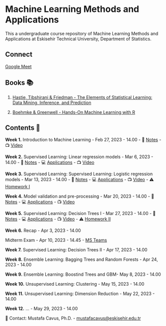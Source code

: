 # Machine Learning Methods and Applications

This a undergraduate course repository of Machine Learning Methods and Applications at Eskisehir Technical University, Department of Statistics.

## Connect 

[Google Meet](https://meet.google.com/uje-stea-jsd)

## Books 📚

1. [Hastie, Tibshirani & Friedman - The Elements of Statistical Learning: Data Mining, Inference, and Prediction](https://hastie.su.domains/Papers/ESLII.pdf)

2. [Boehmke & Greenwell - Hands-On Machine Learning with R](https://bradleyboehmke.github.io/HOML/)

## Contents 📂

**Week 1.** Introduction to Machine Learning - Feb 27, 2023 - 14.00 - 📖 [Notes](https://github.com/mcavs/ESTUStat_2023Spring_MachineLearningMethodsandApplications/blob/main/LectureNotes/Week1.pdf) -  📺 [Video](https://youtu.be/OlsD9aKl-So)


**Week 2.** Supervised Learning: Linear regression models - Mar 6, 2023 - 14.00 - 📖 [Notes](https://github.com/mcavs/ESTUStat_2023Spring_MachineLearningMethodsandApplications/blob/main/LectureNotes/Week2.pdf) -  :computer: [Applications](https://github.com/mcavs/ESTUStat_2023Spring_MachineLearningMethodsandApplications/blob/main/Application/I%CC%87ST438-W2.pdf) -  📺 [Video](https://youtu.be/WuwSH4ALTbA)


**Week 3.** Supervised Learning: Supervised Learning: Logistic regression models - Mar 13, 2023 - 14.00 - 📖 [Notes](https://github.com/mcavs/ESTUStat_2023Spring_MachineLearningMethodsandApplications/blob/main/LectureNotes/Week3.pdf) -  :computer: [Applications](https://github.com/mcavs/ESTUStat_2023Spring_MachineLearningMethodsandApplications/tree/main/Application/W3) -  📺 [Video](https://www.youtube.com/watch?v=8uJFZjEL1hA) - :warning: [Homework I](https://github.com/mcavs/ESTUStat_2023Spring_MachineLearningMethodsandApplications/tree/main/Homeworks/HW%231)


**Week 4.** Model validation and pre-processing - Mar 20, 2023 - 14.00 - 📖 [Notes](https://github.com/mcavs/ESTUStat_2023Spring_MachineLearningMethodsandApplications/blob/main/LectureNotes/Week4.pdf) -  :computer: [Applications](https://github.com/mcavs/ESTUStat_2023Spring_MachineLearningMethodsandApplications/tree/main/Application/W4) -  📺 [Video](https://youtu.be/9anRAxdt3qc)


**Week 5.** Supervised Learning: Decision Trees I - Mar 27, 2023 - 14.00 - 📖 [Notes](https://github.com/mcavs/ESTUStat_2023Spring_MachineLearningMethodsandApplications/blob/main/LectureNotes/Week5.pdf) -  :computer: [Applications](https://github.com/mcavs/ESTUStat_2023Spring_MachineLearningMethodsandApplications/tree/main/Application/W5) -  📺 [Video]() - :warning: [Homework II](https://github.com/mcavs/ESTUStat_2023Spring_MachineLearningMethodsandApplications/tree/main/Homeworks/HW%232)


**Week 6.** Recap - Apr 3, 2023 - 14.00


Midterm Exam - Apr 10, 2023 - 14.45 - [MS Teams](https://teams.microsoft.com/l/meetup-join/19%3ameeting_ZTVkZDUxNzctMDQ2My00N2UyLTk3MDgtZDFiZWJhMDkyNDEy%40thread.v2/0?context=%7b%22Tid%22%3a%22e24840f1-c171-4007-ae2d-ffc773f3119f%22%2c%22Oid%22%3a%2236160ad5-22d1-4172-8774-5694a9ff9ca0%22%7d)


**Week 7.** Supervised Learning: Decision Trees II - Apr 17, 2023 - 14.00


**Week 8.** Ensemble Learning: Bagging Trees and Random Forests - Apr 24, 2023 - 14.00


**Week 9.** Ensemble Learning: Boostind Trees and GBM- May 8, 2023 - 14.00


**Week 10.**  Unsupervised Learning: Clustering - May 15, 2023 - 14.00


**Week 11.** Unsupervised Learning: Dimension Reduction - May 22, 2023 - 14.00


**Week 12.** ... - May 29, 2023 - 14.00


📧 Contact: Mustafa Cavus, Ph.D. - [mustafacavus@eskisehir.edu.tr](mustafacavus@eskisehir.edu.tr)


